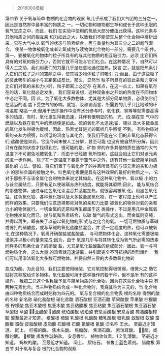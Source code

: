 # 
> 2018000模板

第四节 关于氧与简单 物质的化合物的观察
  氧几乎形成了我们大气团的三分之一，因此是自然界中最丰富的物质之
一。一切动物和植物都生存和成长于这种无限的氧气宝库之中，而且，我们
在实验中使用的氧绝大部分便由此获得。这种元素与其他物质之间的相互亲
和力如此之大，以致我们不能使其从整个化合物中离析出来。它在大气中以
氧气的状态与热素结合，再与重量约为其三分之二的氮气混合。
  使某一物体被氧化或者让氧成为与读物体化合物的一部分，需要几个条
件。第一，要被氧化的物体的粒子所具有的与其他物质的相互吸引力，必须
比它们所具有的对氧的吸引力小，否则它就不可能与它们化合。在这种情况
下，自然可以得人工之助，我们用我们的力量几乎是任意地通过加热，换言
之，就是把热素引入它们的粒子之间的空隙之中，使其减少物体粒子的吸引
力;而且，由于这些粒子的彼此吸引的减小与其距离成反比，那么，显然当
粒子所具有的彼此亲和力变得比它们对氧的亲和力小时，粒子距离上必定存
在某点，在这一点上，如果有氧存在的话，氧化就必定发生。
我们容易设想，这种现象由之开始的热度在不同物体中必定不同。因 此，为了氧化大多数物体，尤其是大部分简单物质，必须使它们在适当的温 度下受空气的影响。就铅、汞和锡而言，所需要的几乎只比地球的环境温度 略高一点;但用干法即操作中没有水分参与时，氧化铁、铜等等就需要高得 多的热度。有时，氧化发生得极迅速，并伴有很明显的热、光、焰;磷在空 气中的燃烧以及铁在氧气中的燃烧便是如此。硫的氧化不太迅速;铅、锡以 及大多数金属的氧化发生得极为缓慢，因此，热素尤其是光的离析几乎察觉 不到。
  有些物质对氧的亲和力很强，以很低的温度与其化合，使我们不能在它
们的非氧化态获得它们;盐酸便是如此，它迄今尚未被人工分解，甚至可能
也没有被自然所分解，因此只有在酸的状态才找得到它。很可能的是，矿物
界的许多其他物质在通常的大气温度下不可避免地被氧化了，而由于已经被
氧所饱和，这就会阻止它们对该元素的进一步作用。
除了在一定温度下暴露于空气中之外，还有其他一些使简单物质氧化的 方法，譬如，将它们置于与氧化合了的并且所具有的与该元素的亲和力极小 的那些金属的接触之中。红色氧化汞便是具有这种效果的最好的物质之一， 它对于那些不与该金属化合的物体来说尤其如此。在这种氧化物中，氧以极 小的力与该金属结合，只要有足以使玻璃赤热的热度，就能将其驱除;因此， 能与氧结合的那些物体，通过与红色氧化汞混合并适度加热，就很容易被氧 化。用黑色氧化锰、红色氧化铅、各种氧化银以及大多数金属氧化物，在一 定程度上也可以产生同样的效果，只要我们注意选择那些对氧的亲和力比要 被氧化的物体对氧的亲和力小的物体就行。一切金属的还原和再生都属于这 类操作，不过是用几种金属氧化物使炭氧化而已。炭与氧和热素结合，以碳 酸气的形式逸出，而金属则变纯，并得以再生，即丧失了以前以氧化物的形 式与之化合的氧。
一切可燃物质与草碱或苏打的硝酸盐，或与草碱的氧化盐酸盐混合，并 受一定程度的热，也可以被氧化;在这种情况下，氧离开硝酸盐或盐酸盐， 与可燃物体化合。这种氧化需要极端谨慎并以极小的量来完成;因为，由于 氧是几乎与将其转化成为氧气所必需的热素同样多的热素化合了的硝酸 盐，尤其是氧化盐酸盐的组成部分，因此，氧一与可燃物质化合，这么大量 的热素就迅速游离，并引起完全不可抗拒的剧烈爆炸。
  我们可以用湿法氧化大多数可燃物体，并将自然三界的大多数氧化物转

变成为酸。为此目的，我们主要使用硝酸，它对氧控制得极微弱，借微火之
助它就将其释放给许多物体。氧化盐酸可用于这种操作的若干种，但不是所
有的这种操作。
我把二元这个名称赋予氧与简单物质的化合物，因为在这些化合物中只 有两种元素化合。当三种物质结合成一种化合物时，我将其称为三元的，当 化合物由四种物质结合而成时则称为四元的。
氧与复合根的化合物表
根的名称 得到的酸的名称
新名称 硝化盐酸根 硝化盐酸 酒石酸根 亚酒石酸
苹果酸恨 苹果酸 柠檬酸根 柠檬酸 焦亚木酸根 焦亚木酸 焦亚粘酸根 焦亚粘酸 焦亚酒石酸根 焦亚酒石酸 草酸根 草酸
亚醋酸
醋酸
琥珀酸根 琥珀酸 安息香酸根 安息香酸 樟脑酸根樟脑 酸至最近才知道。 棓酸根 棓酸
乳酸根 乳酸酸
糖乳酸根 糖乳酸
蚁酸根 蚁酸
蚕酸根 蚕酸
皮脂酸根 皮脂酸
石酸根 石酸
氰酸根 氰酸
旧名称 王水。
至最近才知道。 同上。 柠檬的酸。 焦木头酸。 焦糖酸。 焦酒石酸。 索瑞耳酸。 醋，或醋的酸。
根酸 挥发性琥珀盐。
安息香华。
植物收敛素。1 2 乳清酸。 至最近才知道。 蚂蚁的酸。 至最近才知道。 同上。
尿结石。 普鲁士蓝色着剂。
醋酸根
  第五节 对于氧与复合 根的化合物的观察